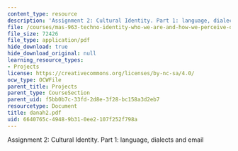```yaml
---
content_type: resource
description: 'Assignment 2: Cultural Identity. Part 1: language, dialects and email'
file: /courses/mas-963-techno-identity-who-we-are-and-how-we-perceive-ourselves-and-others-spring-2002/6640765c49489b310ee2107f252f798a_danah2.pdf
file_size: 72426
file_type: application/pdf
hide_download: true
hide_download_original: null
learning_resource_types:
- Projects
license: https://creativecommons.org/licenses/by-nc-sa/4.0/
ocw_type: OCWFile
parent_title: Projects
parent_type: CourseSection
parent_uid: f5bb0b7c-33fd-2d8e-3f28-bc158a3d2eb7
resourcetype: Document
title: danah2.pdf
uid: 6640765c-4948-9b31-0ee2-107f252f798a
---
```

Assignment 2: Cultural Identity. Part 1: language, dialects and email